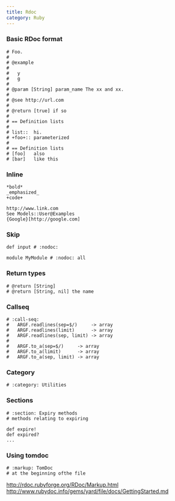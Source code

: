 ```yaml
---
title: Rdoc
category: Ruby
---
```


### Basic RDoc format

    # Foo.
    # 
    # @example
    #
    #   y
    #   g
    #
    # @param [String] param_name The xx and xx.
    #
    # @see http://url.com
    #
    # @return [true] if so
    #
    # == Definition lists
    #
    # list::  hi.
    # +foo+:: parameterized
    #
    # == Definition lists
    # [foo]   also
    # [bar]   like this

### Inline

    *bold*
    _emphasized_
    +code+

    http://www.link.com
    See Models::User@Examples
    {Google}[http://google.com]

### Skip

    def input # :nodoc:

    module MyModule # :nodoc: all

### Return types

    # @return [String]
    # @return [String, nil] the name

### Callseq

    # :call-seq:
    #   ARGF.readlines(sep=$/)     -> array
    #   ARGF.readlines(limit)      -> array
    #   ARGF.readlines(sep, limit) -> array
    # 
    #   ARGF.to_a(sep=$/)     -> array
    #   ARGF.to_a(limit)      -> array
    #   ARGF.to_a(sep, limit) -> array

### Category

    # :category: Utilities

### Sections

    # :section: Expiry methods
    # methods relating to expiring

    def expire!
    def expired?
    ...

### Using tomdoc

    # :markup: TomDoc
    # at the beginning ofthe file

http://rdoc.rubyforge.org/RDoc/Markup.html
http://www.rubydoc.info/gems/yard/file/docs/GettingStarted.md
